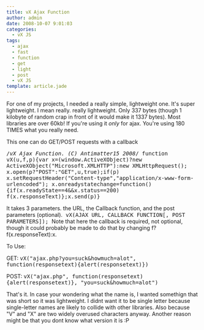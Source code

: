 ```yaml
---
title: vX Ajax Function
author: admin
date: 2008-10-07 9:01:03
categories:
  - vX JS
tags: 
  - ajax
  - fast
  - function
  - get
  - light
  - post
  - vX JS
template: article.jade
---
```


For one of my projects, I needed a really simple, lightweight one. It's super lightweight. I mean really. really lightweight. Only 337 bytes (though 1 kilobyte of random crap in front of it would make it 1337 bytes). Most libraries are over 60kb! If you're using it _only_ for ajax. You're using 180 TIMES what you really need.

This one can do GET/POST requests with a callback

<tt>/*vX Ajax Function. (C) Antimatter15 2008*/
function vX(u,f,p){var x=(window.ActiveXObject)?new ActiveXObject("Microsoft.XMLHTTP"):new XMLHttpRequest();
x.open(p?"POST":"GET",u,true);if(p) x.setRequestHeader("Content-type","application/x-www-form-urlencoded");
x.onreadystatechange=function(){if(x.readyState==4&amp;&amp;x.status==200) f(x.responseText)};x.send(p)}</tt>

It takes 3 parameters. the URL, the Callback function, and the post parameters (optional).<tt>
vX(AJAX URL, CALLBACK FUNCTION[, POST PARAMETERS]);
</tt>
Note that here the callback is required, not optional, though it could probably be made to do that by changing f?f(x.responseText):x.

To Use:

GET:
<tt>vX("ajax.php?you=suck&amp;howmuch=alot", function(responsetext){alert(responsetext)})</tt>

POST:
<tt>vX("ajax.php", function(responsetext){alert(responsetext)}, "you=suck&amp;howmuch=alot")</tt>

That's it. In case your wondering what the name is, I wanted somethign that was short so it was lightweight. I didnt want it to be single letter because single-letter names are likely to collide with other libraries. Also because "V" and "X" are two widely overused characters anyway. Another reason might be that you dont know what version it is :P
